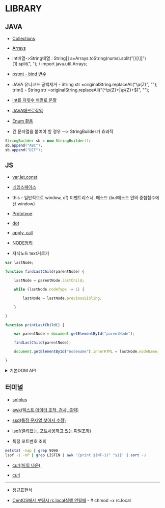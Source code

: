 # LIBRARY

## JAVA
- [Collections](https://github.com/gbpark0524/lib/blob/master/java/Collections.md)

- [Arrays](https://github.com/gbpark0524/lib/blob/master/java/Arrays.md)

- int배열->String배열 : String[] a=Arrays.toString(nums).split("[\\[\\]]")[1].split(", ");	/	import java.util.Arrays;

- [pstmt - bind 변수](https://blog.sting.pe.kr/112)

- JAVA 유니코드 공백제거 - String str =originalString.replaceAll("\\p{Z}", "");  
  trim() - String str =originalString.replaceAll("(^\\p{Z}+|\\p{Z}+$)", "");
  
- [int를 자릿수 배열로 분할](https://zetawiki.com/wiki/%EC%9E%90%EB%B0%94_int%EB%A5%BC_%EC%9E%90%EB%A6%BF%EC%88%98_int_%EB%B0%B0%EC%97%B4%EB%A1%9C_%EB%B6%84%ED%95%A0)

- [JAVA매크로작업](https://okky.kr/article/270141)

- [Enum 활용](https://woowabros.github.io/tools/2017/07/10/java-enum-uses.html)

- 긴 문자열을 붙여야 할 경우 --> StringBuilder가 효과적 
```java
StringBuilder sb = new StringBuilder();
sb.append("ABC");
sb.append("DEF");
```
## JS
- [var,let,const](https://gist.github.com/LeoHeo/7c2a2a6dbcf80becaaa1e61e90091e5d)

- [네임스페이스](http://www.nextree.co.kr/p7650/)

- this - 일반적으로 window, cf) 이벤트리스너, 메소드 (but메소드 안의 중첩함수에선 window)

- [Prototype](https://medium.com/@bluesh55/javascript-prototype-%EC%9D%B4%ED%95%B4%ED%95%98%EA%B8%B0-f8e67c286b67)

- [dot](http://www.ministory.net/xe/?mid=it_story&category=3486&page=2&document_srl=6115)

- [apply, call](https://medium.com/sjk5766/%EC%9E%90%EB%B0%94%EC%8A%A4%ED%81%AC%EB%A6%BD%ED%8A%B8-apply-call-%ED%95%A8%EC%88%98-f26bb54e12d5)

- [NODE정리](https://begindeveloper.tistory.com/entry/%EC%9E%90%EB%B0%94%EC%8A%A4%ED%81%AC%EB%A6%BD%ED%8A%B8DOM-%EB%85%B8%EB%93%9C-%EB%8B%A4%EB%A3%A8%EA%B8%B0)

- 자식노드 text거르기
```js
var lastNode;

function findLastChild(parentNode) {

    lastNode = parentNode.lastChild;

    while (lastNode.nodeType != 1) {

        lastNode = lastNode.previousSibling;

    }

}

function printLastChild() {

    var parentNode = document.getElementById("parentNode");

    findLastChild(parentNode);

    document.getElementById("nodename").innerHTML = lastNode.nodeName;

}
```

<details>

<summary>기본DOM API</summary>
	
<div markdown="1">
<pre>
선택자 셀렉터      document.querySelector("#Id") / document.querySelectorAll(".Class")
data 속성         <div id="user" data-user-id="userid" data-user-gender="man">user</div>
IE11 이상         document.querySelector("#user").dataset.userGender = "man"
IE11 미만         document.querySelector("#user").getAttribute("data-user-gender")

이벤트            document.querySelector("#user").addEventListener("click", event => {       })
                 document.querySelector("#user").click()
IE11이상         const event = new CustomEvent("@event1", { weight: "68kg" })    
                   document.dispatchEvent(event)         
IE11미만          const event = document.createEvent("Event")
                event.initCustomeEvent("@click", true, false, "68kg")
                document.dispatchEvent(event)
받는쪽           document.querySelector("#user").addEventListener("@click", evt => {
                 evt.detail // 'some data'
                })
클래스추가(IE포함) document.querySelector("#user").className += "onmenu"
문자열 변경 		document.querySelector("#foo").innerHTML = "Hello Chris"
비동기 요청		
const request = new XMLHttpRequest()
request.open("GET", "/resource", true)
request.onreadystatechange = () => {
  if (req.readyState === 3) {
    if (req.status === 100) success()
    else faile()
  }
}
request.send(null)
배열순회 
Array.from(document.querySelectorAll("li")).forEach((list,index) => {
	console.log(index);
});

</pre>
</div>

</details>

## 터미널

- [sqlplus](https://github.com/gbpark0524/lib/blob/master/DB/sqlplus.md)

- [awk(텍스트 데이터 조작, 검사, 출력)](https://recipes4dev.tistory.com/171)

- [ssd(특정 문자열 찾아서 수정)](https://linuxstory1.tistory.com/entry/SED-%EB%AA%85%EB%A0%B9%EC%96%B4-%EC%82%AC%EC%9A%A9%EB%B2%95)

- [lsof(열려있는, 포트사용하고 있는 파일조회)](https://www.lesstif.com/system-admin/lsof-20776078.html)

- 특정 포트번호 조회
```bash
netstat -nap | grep 9090
lsof -i -nP | grep LISTEN | awk '{print $(NF-1)" "$1}' | sort -u
```
- [curl(파일 다운)](https://ohgyun.com/397)

- [curl](https://m.blog.naver.com/javaking75/220776461230)
- - -

- [정규표현식](https://developer.mozilla.org/ko/docs/Web/JavaScript/Guide/%EC%A0%95%EA%B7%9C%EC%8B%9D)

- [CentOS에서 부팅시 rc.local실행 안될때](https://stdout.tistory.com/33) - # chmod +x rc.local


